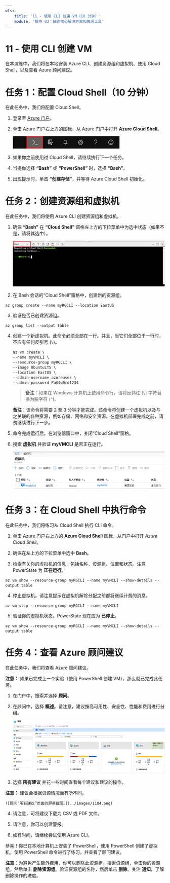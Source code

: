 ```yaml
---
wts:
    title: '11 - 使用 CLI 创建 VM（10 分钟）'
    module: '模块 03：描述核心解决方案和管理工具'
---
```

# 11 - 使用 CLI 创建 VM

在本演练中，我们将在本地安装 Azure CLI、创建资源组和虚拟机、使用 Cloud Shell，以及查看 Azure 顾问建议。 

# 任务 1：配置 Cloud Shell（10 分钟）

在此任务中，我们将配置 Cloud Shell。 

1. 登录至 [Azure 门户](https://portal.azure.com)。

2. 单击 Azure 门户右上方的图标，从 Azure 门户中打开 **Azure Cloud Shell**。

    ![Azure 门户“Azure Cloud Shell”图标的屏幕截图。](../images/1002.png)

3. 如果你之前使用过 Cloud Shell，请继续执行下一个任务。 

4. 当提你选择 **“Bash”** 或 **“PowerShell”** 时，选择 **“Bash”**。 

5. 出现提示时，单击 **“创建存储”**，并等待 Azure Cloud Shell 初始化。 

# 任务 2：创建资源组和虚拟机

在此任务中，我们将使用 Azure CLI 创建资源组和虚拟机。  

1. 确保 **“Bash”** 在 **“Cloud Shell”** 窗格左上方的下拉菜单中为选中状态（如果不是，请将其选中）。

    ![Azure 门户 Azure Cloud Shell 的屏幕截图，其中突出显示了“Bash”下拉菜单。](../images/1002a.png)

2. 在 Bash 会话的“Cloud Shell”窗格中，创建新的资源组。 

```cli
az group create --name myRGCLI --location EastUS
```

3. 验证是否已创建资源组。

```cli
az group list --output table
```

4. 创建一个新虚拟机。此命令必须全部在一行。并且，当它们全部位于一行时，不应有任何反引号 (`\`)。 

    ```cli
    az vm create \
    --name myVMCLI \
    --resource-group myRGCLI \
    --image UbuntuLTS \
    --location EastUS \
    --admin-username azureuser \
    --admin-password Pa$$w0rd1234
    ```

    >**备注**：如果在 Windows 计算机上使用命令行，请将反斜杠 (`\`) 字符替换为脱字符 (`^`)。
    
    **备注**：该命令将需要 2 至 3 分钟才能完成。该命令将创建一个虚拟机以及与之关联的各种资源，例如存储、网络和安全资源。在虚拟机部署完成之前，请勿继续进行下一步。 

5. 命令完成运行后，在浏览器窗口中，关闭“Cloud Shell”窗格。

6. 搜索 **虚拟机** 并验证 **myVMCLI** 是否正在运行。

    ![此屏幕截图显示了“虚拟机”页面，其中 myVMPS 处于正在运行的状态。](../images/1101.png)


# 任务 3：在 Cloud Shell 中执行命令

在此任务中，我们将练习从 Cloud Shell 执行 CLI 命令。 

1. 单击 Azure 门户右上方的 **Azure Cloud Shell** 图标，从门户中打开 *Azure Cloud Shell*。

2. 确保在左上方的下拉菜单中选中 **Bash**。

3. 检索有关你的虚拟机的信息，包括名称、资源组、位置和状态。注意 PowerState 为 **正在运行**。

```cli
az vm show --resource-group myRGCLI --name myVMCLI --show-details --output table 
```

4. 停止虚拟机。请注意提示在虚拟机解除分配之前都将继续计费的消息。 

```cli
az vm stop --resource-group myRGCLI --name myVMCLI
```

5. 验证你的虚拟机状态。PowerState 现在应为 **已停止**。

```cli
az vm show --resource-group myRGCLI --name myVMCLI --show-details --output table 
```

# 任务 4：查看 Azure 顾问建议

在此任务中，我们将查看 Azure 顾问建议。 

**注意：** 如果已完成上一个实验（使用 PowerShell 创建 VM），那么就已完成此任务。 

1. 在门户中，搜索并选择 **顾问**。 

2. 在顾问中，选择 **概述**。请注意，建议按高可用性、安全性、性能和费用进行分组。 

    ![顾问“概述”页面的屏幕截图。 ](../images/1103.png)

3. 选择 **所有建议** 并花一些时间查看每个建议和建议的操作。 

**注意：** 建议会根据资源情况而有所不同。 

    ![顾问“所有建议”页面的屏幕截图。](../images/1104.png)

4. 请注意，可将建议下载为 CSV 或 PDF 文件。 

5. 请注意，你可以创建警报。 

6. 如有时间，请继续尝试使用 Azure CLI。

恭喜！你已在本地计算机上安装了 PowerShell，使用 PowerShell 创建了虚拟机，使用 PowerShell 命令进行了练习，并查看了顾问建议。

**注意**：为避免产生额外费用，你可以删除此资源组。搜索资源组，单击你的资源组，然后单击 **删除资源组**。验证资源组的名称，然后单击 **删除**。关注 **通知**，了解删除操作的进度。
